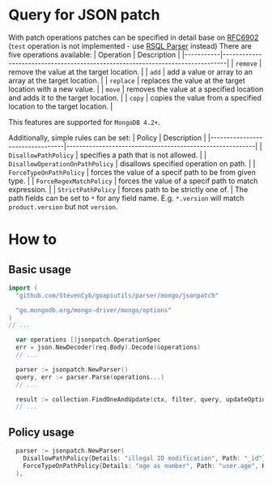 # Query for JSON patch
With patch operations patches can be specified in detail base on [RFC6902](https://datatracker.ietf.org/doc/html/rfc6902)
(`test` operation is not implemented - use [RSQL Parser](parser/mongo/rsql/README.md) instead)
There are five operations available:
| Operation | Description                                                                   |
|-----------|-------------------------------------------------------------------------------|
| `remove`  | remove the value at the target location.                                      |
| `add`     | add a value or array to an array at the target location.                      |
| `replace` | replaces the value at the target location with a new value.                   |
| `move`    | removes the value at a specified location and adds it to the target location. |
| `copy`    | copies the value from a specified location to the target location.            |

This features are supported for `MongoDB 4.2+`.

Additionally, simple rules can be set:
| Policy                          | Description                                              |
|---------------------------------|----------------------------------------------------------|
| `DisallowPathPolicy`            | specifies a path that is not allowed.                    |
| `DisallowOperationOnPathPolicy` | disallows specified operation on path.                   |
| `ForceTypeOnPathPolicy`         | forces the value of a specif path to be from given type. |
| `ForceRegexMatchPolicy`         | forces the value of a specif path to match expression.   |
| `StrictPathPolicy`              | forces path to be strictly one of.  |
The path fields can be set to `*` for any field name. E.g. `*.version` will match `product.version` but not `version`.

# How to
## Basic usage
```go
import (
  "github.com/StevenCyb/goapiutils/parser/mongo/jsonpatch"

  "go.mongodb.org/mongo-driver/mongo/options"
)
// ...

  var operations []jsonpatch.OperationSpec
  err = json.NewDecoder(req.Body).Decode(&operations)
  // ...

  parser := jsonpatch.NewParser()
  query, err := parser.Parse(operations...)
  // ...

  result := collection.FindOneAndUpdate(ctx, filter, query, updateOptions)
  // ...
```
## Policy usage
```go
  parser := jsonpatch.NewParser(
    DisallowPathPolicy{Details: "illegal ID modification", Path: "_id"},
    ForceTypeOnPathPolicy{Details: "age as number", Path: "user.age", Kind: reflect.Int64},
  ),
```